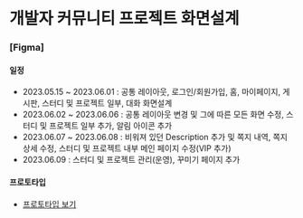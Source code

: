 # 개발자 커뮤니티 프로젝트 화면설계
### [Figma]

#### 일정
- 2023.05.15 ~ 2023.06.01 : 공통 레이아웃, 로그인/회원가입, 홈, 마이페이지, 게시판, 스터디 및 프로젝트 일부, 대화 화면설계
- 2023.06.02 ~ 2023.06.06 : 공통 레이아웃 변경 및 그에 따른 모든 화면 수정, 스터디 및 프로젝트 일부 추가, 알림 아이콘 추가 
- 2023.06.07 ~ 2023.06.08 : 비워져 있던 Description 추가 및 쪽지 내역, 쪽지 상세 수정, 스터디 및 프로젝트 내부 메인 페이지 수정(VIP 추가)
- 2023.06.09 : 스터디 및 프로젝트 관리(운영), 꾸미기 페이지 추가

#### 프로토타입
- [프로토타입 보기](https://www.figma.com/file/7kU5boMTQd8NayQnD6UDHr/%EB%AA%A8%ED%95%A8%EC%BD%94?type=design&node-id=0%3A1&t=lkLF1dxI9BCVcmau-1)
